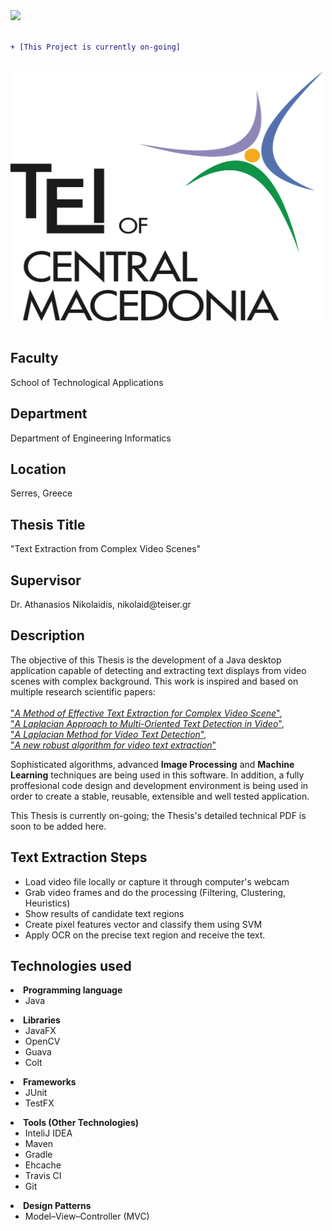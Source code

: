 <img src="https://travis-ci.org/Arxa/VideoText_Extractor.svg?branch=master">
<br>
<br>

```diff
+ [This Project is currently on-going]
```
<br>
<a href="http://www.teicm.gr/index.php?lang=en" target="_blank"> <img src="tei.png" width="500" height="400" align="middle"> </a>
<br>
<br>

<h2>Faculty</h2>
School of Technological Applications

<h2>Department</h2>
Department of Engineering Informatics

<h2>Location</h2>
Serres, Greece

<h2>Thesis Title</h2>
"Text Extraction from Complex Video Scenes"

<h2>Supervisor</h2>
Dr. Athanasios Nikolaidis, nikolaid@teiser.gr

<h2>Description</h2>
<p>The objective of this Thesis is the development of a Java desktop application capable of
 detecting and extracting text displays from video scenes with complex background. This work is inspired and based on
 multiple research scientific papers: <br> <br>
 <a href="https://www.hindawi.com/journals/mpe/2016/2187647/">"<i>A Method of Effective Text Extraction for Complex Video Scene</i>"</a>,<br>
 <a href="http://ieeexplore.ieee.org/document/5557889/">"<i>A Laplacian Approach to Multi-Oriented Text Detection in Video</i>"</a>,<br>
 <a href="https://www.researchgate.net/publication/220860334_A_Laplacian_Method_for_Video_Text_Detection">"<i>A Laplacian Method for Video Text Detection</i>"</a>,<br>
 <a href="https://www.researchgate.net/publication/223882980_A_new_robust_algorithm_for_video_text_extraction">"<i>A new robust algorithm for video text extraction</i>"</a><br>
 
 Sophisticated algorithms, advanced <b>Image Processing</b> and <b>Machine Learning</b> techniques are being used in this software.
 In addition, a fully proffesional code design and development environment is being used in order to create a stable, reusable, extensible and well tested application.
 

  This Thesis is currently on-going; the Thesis's detailed technical PDF is soon to be added here. </p>
  
  
  <h2>Text Extraction Steps</h2>
  
  <ul>
        <li>
            Load video file locally or capture it through computer's webcam
        </li>
        <li>
            Grab video frames and do the processing (Filtering, Clustering, Heuristics)
        </li>
        <li>
            Show results of candidate text regions  
        </li>
        <li>
            Create pixel features vector and classify them using SVM
        </li>
        <li>
            Apply OCR on the precise text region and receive the text.
        </li>
 </ul>    
  
  

<h2>Technologies used</h2>
  
  <li>
      <b>Programming language</b>
      <ul>
        <li>
            Java 
        </li>
      </ul>    
  </li>
  
  <li>
      <b>Libraries</b>
      <ul>
        <li>
            JavaFX
        </li>
        <li>
            OpenCV
        </li>
        <li>
            Guava
        </li>
        <li>
            Colt
        </li>
      </ul>    
  </li>
  
  <li>
      <b>Frameworks</b>
      <ul>
        <li>
            JUnit
        </li>
        <li>
            TestFX
        </li>
      </ul>    
  </li>
  
  <li>
      <b>Tools (Other Technologies)</b>
      <ul>
        <li>
            InteliJ IDEA
        </li>
        <li>
            Maven
        </li>
        <li>
            Gradle
        </li>
        <li>
            Ehcache
        </li>
        <li>
            Travis CI
        </li>
        <li>
            Git
        </li>
      </ul>    
  </li>
  <li>
      <b>Design Patterns</b>
      <ul>
        <li>
            Model–View–Controller (MVC)
        </li>
      </ul>    
  </li>
  
</ul>
